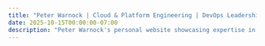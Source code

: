 ```yaml
---
title: "Peter Warnock | Cloud & Platform Engineering | DevOps Leadership"
date: 2025-10-15T00:00:00-07:00
description: "Peter Warnock's personal website showcasing expertise in cloud engineering, DevOps leadership, and fullstack development with 15+ years of experience."
---
```

